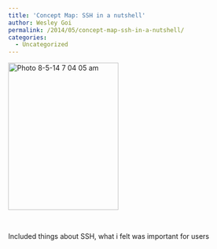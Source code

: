 ```yaml
---
title: 'Concept Map: SSH in a nutshell'
author: Wesley Goi
permalink: /2014/05/concept-map-ssh-in-a-nutshell/
categories:
  - Uncategorized
---
```

[<img class="alignnone size-medium wp-image-6999" alt="Photo 8-5-14 7 04 05 am" src="/software-carpentry-training-website/uploads/2014/05/Photo-8-5-14-7-04-05-am-e1399504094405-224x300.jpg" width="224" height="300" />][1]

&nbsp;

Included things about SSH, what i felt was important for users

 [1]: /software-carpentry-training-website/uploads/2014/05/Photo-8-5-14-7-04-05-am-e1399504094405.jpg
